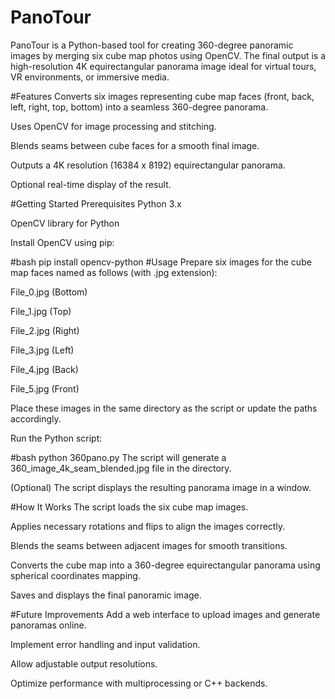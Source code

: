 # PanoTour
PanoTour is a Python-based tool for creating 360-degree panoramic images by merging six cube map photos using OpenCV. The final output is a high-resolution 4K equirectangular panorama image ideal for virtual tours, VR environments, or immersive media.

#Features
Converts six images representing cube map faces (front, back, left, right, top, bottom) into a seamless 360-degree panorama.

Uses OpenCV for image processing and stitching.

Blends seams between cube faces for a smooth final image.

Outputs a 4K resolution (16384 x 8192) equirectangular panorama.

Optional real-time display of the result.

#Getting Started
Prerequisites
Python 3.x

OpenCV library for Python

Install OpenCV using pip:

#bash
pip install opencv-python
#Usage
Prepare six images for the cube map faces named as follows (with .jpg extension):

File_0.jpg (Bottom)

File_1.jpg (Top)

File_2.jpg (Right)

File_3.jpg (Left)

File_4.jpg (Back)

File_5.jpg (Front)

Place these images in the same directory as the script or update the paths accordingly.

Run the Python script:

#bash
python 360pano.py
The script will generate a 360_image_4k_seam_blended.jpg file in the directory.

(Optional) The script displays the resulting panorama image in a window.

#How It Works
The script loads the six cube map images.

Applies necessary rotations and flips to align the images correctly.

Blends the seams between adjacent images for smooth transitions.

Converts the cube map into a 360-degree equirectangular panorama using spherical coordinates mapping.

Saves and displays the final panoramic image.

#Future Improvements
Add a web interface to upload images and generate panoramas online.

Implement error handling and input validation.

Allow adjustable output resolutions.

Optimize performance with multiprocessing or C++ backends.
